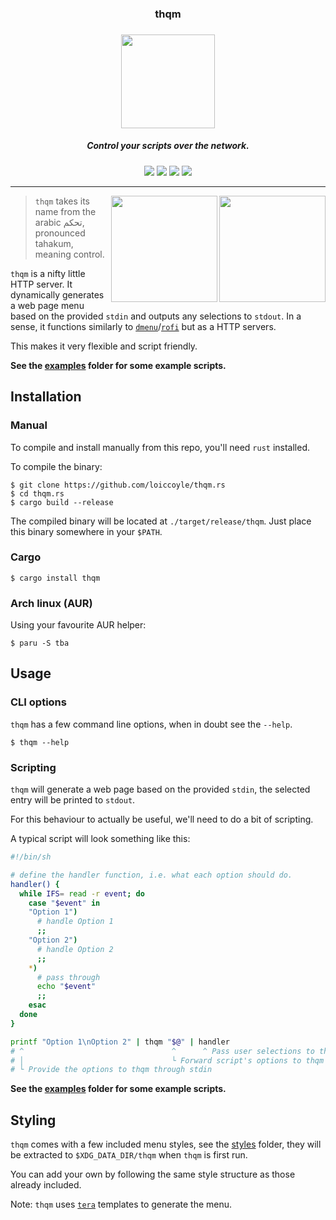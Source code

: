 <h3 align="center">thqm</h1>
<h3 align="center"><img src="https://i.imgur.com/8VpsYG4.png" width="150"></h3>
<h5 align="center">Control your scripts over the network.</h5>

<p align="center">
  <a href="https://github.com/loiccoyle/thqm.rs/actions/workflows/build.yml"><img src="https://github.com/loiccoyle/thqm.rs/actions/workflows/build.yml/badge.svg"></a>
  <a href="https://crates.io/crates/thqm"><img src="https://img.shields.io/crates/v/thqm.svg"></a>
  <a href="./LICENSE.md"><img src="https://img.shields.io/badge/license-MIT-blue.svg"></a>
  <img src="https://img.shields.io/badge/platform-linux%20%7C%20macOS%20%7C%20windows-informational">
</p>
<hr>

<img src="https://i.imgur.com/lYwkjzP.png" align="right" width='170px'>
<img src="https://i.imgur.com/ezJgbhX.png" align="right" width='170px'>

> `thqm` takes its name from the arabic تحكم, pronounced tahakum, meaning control.

`thqm` is a nifty little HTTP server. It dynamically generates a web page menu based on the provided `stdin` and outputs any selections to `stdout`.
In a sense, it functions similarly to [`dmenu`](https://tools.suckless.org/dmenu/)/[`rofi`](https://github.com/davatorium/rofi) but as a HTTP servers.

This makes it very flexible and script friendly.

**See the [examples](./examples) folder for some example scripts.**

## Installation

### Manual

To compile and install manually from this repo, you'll need `rust` installed.

To compile the binary:

```console
$ git clone https://github.com/loiccoyle/thqm.rs
$ cd thqm.rs
$ cargo build --release
```

The compiled binary will be located at `./target/release/thqm`.
Just place this binary somewhere in your `$PATH`.

### Cargo

```console
$ cargo install thqm
```

### Arch linux (AUR)

Using your favourite AUR helper:

```console
$ paru -S tba
```

## Usage

### CLI options

`thqm` has a few command line options, when in doubt see the `--help`.

```console
$ thqm --help
```

### Scripting

`thqm` will generate a web page based on the provided `stdin`, the selected entry will be printed to `stdout`.

For this behaviour to actually be useful, we'll need to do a bit of scripting.

A typical script will look something like this:

```bash
#!/bin/sh

# define the handler function, i.e. what each option should do.
handler() {
  while IFS= read -r event; do
    case "$event" in
    "Option 1")
      # handle Option 1
      ;;
    "Option 2")
      # handle Option 2
      ;;
    *)
      # pass through
      echo "$event"
      ;;
    esac
  done
}

printf "Option 1\nOption 2" | thqm "$@" | handler
# ^                                 ^      ^ Pass user selections to the handler
# │                                 └ Forward script's options to thqm
# └ Provide the options to thqm through stdin
```

**See the [examples](./examples) folder for some example scripts.**

## Styling

`thqm` comes with a few included menu styles, see the [styles](./styles) folder, they will be extracted to `$XDG_DATA_DIR/thqm` when `thqm` is first run.

You can add your own by following the same style structure as those already included.

Note: `thqm` uses [`tera`](https://docs.rs/tera/latest/tera/) templates to generate the menu.
